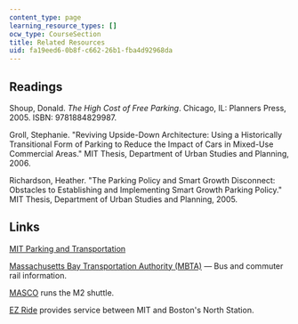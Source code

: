 ```yaml
---
content_type: page
learning_resource_types: []
ocw_type: CourseSection
title: Related Resources
uid: fa19eed6-0b8f-c662-26b1-fba4d92968da
---
```


Readings
--------

Shoup, Donald. _The High Cost of Free Parking_. Chicago, IL: Planners Press, 2005. ISBN: 9781884829987.

Groll, Stephanie. "Reviving Upside-Down Architecture: Using a Historically Transitional Form of Parking to Reduce the Impact of Cars in Mixed-Use Commercial Areas." MIT Thesis, Department of Urban Studies and Planning, 2006.

Richardson, Heather. "The Parking Policy and Smart Growth Disconnect: Obstacles to Establishing and Implementing Smart Growth Parking Policy." MIT Thesis, Department of Urban Studies and Planning, 2005.

Links
-----

[MIT Parking and Transportation](http://web.mit.edu/facilities/transportation/index.html)

[Massachusetts Bay Transportation Authority (MBTA)](http://www.mbta.com/) — Bus and commuter rail information.

[MASCO](http://www.masco.org/) runs the M2 shuttle.

[EZ Ride](http://www.charlesrivertma.org/ezride-shuttle/) provides service between MIT and Boston's North Station.